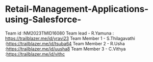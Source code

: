 # Retail-Management-Applications-using-Salesforce-
Team id :NM2023TMID16080
Team lead - R.Yamuna : https://trailblazer.me/id/yravi23
Team Member 1 - S.Thilagavathi :https://trailblazer.me/id/tsuba64
Team Member 2 - R.Usha :https://trailblazer.me/id/uusha8
Team Member 3 - C.Vithya :https://trailblazer.me/id/vithc

